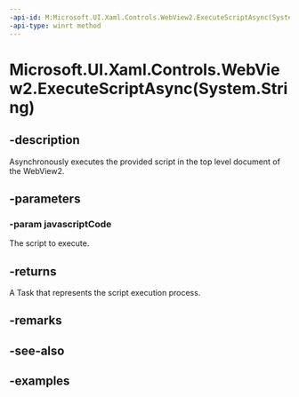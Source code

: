 ```yaml
---
-api-id: M:Microsoft.UI.Xaml.Controls.WebView2.ExecuteScriptAsync(System.String)
-api-type: winrt method
---
```


# Microsoft.UI.Xaml.Controls.WebView2.ExecuteScriptAsync(System.String)

<!--
public Windows.Foundation.IAsyncOperation<string> ExecuteScriptAsync (string javascriptCode);
-->

## -description

Asynchronously executes the provided script in the top level document of the WebView2.

## -parameters

### -param javascriptCode

The script to execute.

## -returns

A Task that represents the script execution process.

## -remarks

## -see-also

## -examples
